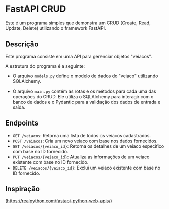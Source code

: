 # FastAPI CRUD

Este é um programa simples que demonstra um CRUD (Create, Read, Update, Delete) utilizando o framework FastAPI.

## Descrição

Este programa consiste em uma API para gerenciar objetos "veiacos". 

A estrutura do programa é a seguinte:

- O arquivo `models.py` define o modelo de dados do "veiaco" utilizando SQLAlchemy.

- O arquivo `main.py` contém as rotas e os métodos para cada uma das operações do CRUD. Ele utiliza o SQLAlchemy para interagir com o banco de dados e o Pydantic para a validação dos dados de entrada e saída.

## Endpoints

- `GET /veiacos`: Retorna uma lista de todos os veiacos cadastrados.
- `POST /veiacos`: Cria um novo veiaco com base nos dados fornecidos.
- `GET /veiacos/{veiaco_id}`: Retorna os detalhes de um veiaco específico com base no ID fornecido.
- `PUT /veiacos/{veiaco_id}`: Atualiza as informações de um veiaco existente com base no ID fornecido.
- `DELETE /veiacos/{veiaco_id}`: Exclui um veiaco existente com base no ID fornecido.

## Inspiração 
(https://realpython.com/fastapi-python-web-apis/)